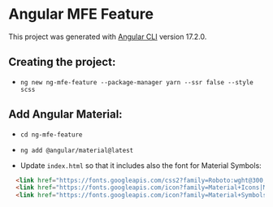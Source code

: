 # Angular MFE Feature

This project was generated with [Angular CLI](https://github.com/angular/angular-cli) version 17.2.0.

## Creating the project:

- `ng new ng-mfe-feature --package-manager yarn --ssr false --style scss`

## Add Angular Material:

- `cd ng-mfe-feature`
- `ng add @angular/material@latest`

- Update `index.html` so that it includes also the font for Material Symbols:

```html
  <link href="https://fonts.googleapis.com/css2?family=Roboto:wght@300;400;500&display=swap" rel="stylesheet">
  <link href="https://fonts.googleapis.com/icon?family=Material+Icons|Material+Icons+Outlined" rel="stylesheet">
  <link href="https://fonts.googleapis.com/icon?family=Material+Symbols+Outlined" rel="stylesheet">
```